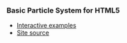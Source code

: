 ### Basic Particle System for HTML5

* [Interactive examples](http://html5-particle-system.heroku.com/)
* [Site source](http://github.com/nathankoch/html5-particle-system-site)